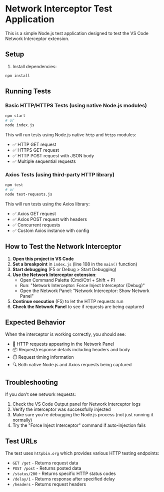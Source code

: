 # Network Interceptor Test Application

This is a simple Node.js test application designed to test the VS Code Network Interceptor extension.

## Setup

1. Install dependencies:
```bash
npm install
```

## Running Tests

### Basic HTTP/HTTPS Tests (using native Node.js modules)
```bash
npm start
# or
node index.js
```

This will run tests using Node.js native `http` and `https` modules:
- ✅ HTTP GET request
- ✅ HTTPS GET request  
- ✅ HTTP POST request with JSON body
- ✅ Multiple sequential requests

### Axios Tests (using third-party HTTP library)
```bash
npm test
# or
node test-requests.js
```

This will run tests using the Axios library:
- ✅ Axios GET request
- ✅ Axios POST request with headers
- ✅ Concurrent requests
- ✅ Custom Axios instance with config

## How to Test the Network Interceptor

1. **Open this project in VS Code**
2. **Set a breakpoint** in `index.js` (line 108 in the `main()` function)
3. **Start debugging** (F5 or Debug > Start Debugging)
4. **Use the Network Interceptor extension**:
   - Open Command Palette (Cmd/Ctrl + Shift + P)
   - Run: "Network Interceptor: Force Inject Interceptor (Debug)"
   - Open the Network Panel: "Network Interceptor: Show Network Panel"
5. **Continue execution** (F5) to let the HTTP requests run
6. **Check the Network Panel** to see if requests are being captured

## Expected Behavior

When the interceptor is working correctly, you should see:
- 📡 HTTP requests appearing in the Network Panel
- 📦 Request/response details including headers and body
- ⏱️ Request timing information
- 🔍 Both native Node.js and Axios requests being captured

## Troubleshooting

If you don't see network requests:
1. Check the VS Code Output panel for Network Interceptor logs
2. Verify the interceptor was successfully injected
3. Make sure you're debugging the Node.js process (not just running it normally)
4. Try the "Force Inject Interceptor" command if auto-injection fails

## Test URLs

The test uses `httpbin.org` which provides various HTTP testing endpoints:
- `GET /get` - Returns request data
- `POST /post` - Returns posted data
- `/status/200` - Returns specific HTTP status codes
- `/delay/1` - Returns response after specified delay
- `/headers` - Returns request headers 